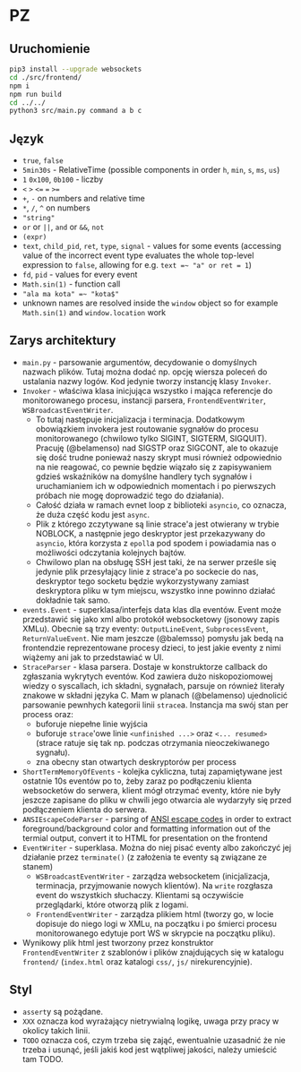 # PZ

## Uruchomienie
```bash
pip3 install --upgrade websockets
cd ./src/frontend/
npm i
npm run build
cd ../../
python3 src/main.py command a b c
```

## Język
* `true`, `false`
* `5min30s` - RelativeTime (possible components in order `h`, `min`, `s`, `ms`, `us`)
* `1` `0x100`, `0b100` - liczby
* `<` `>` `<=` `=` `>=`
* `+`, `-` on numbers and relative time
* `*`, `/`, `^` on numbers
* `"string"`
* `or` or `||`, `and` or `&&`, `not`
* `(expr)`
* `text`, `child_pid`, `ret`, `type`, `signal` - values for some events (accessing value of the incorrect event type evaluates the whole top-level expression to `false`, allowing for e.g. `text =~ "a" or ret = 1`)
* `fd`, `pid` - values for every event
* `Math.sin(1)` - function call
* `"ala ma kota" =~ "kota$"`
* unknown names are resolved inside the `window` object so for example `Math.sin(1)` and `window.location` work

## Zarys architektury
* `main.py` - parsowanie argumentów, decydowanie o domyślnych nazwach plików. Tutaj można dodać np. opcję wiersza poleceń do ustalania nazwy logów. Kod jedynie tworzy instancję klasy `Invoker`.
* `Invoker` - właściwa klasa inicjująca wszystko i mająca referencje do monitorowanego procesu, instancji parsera, `FrontendEventWriter`, `WSBroadcastEventWriter`.
  * To tutaj następuje inicjalizacja i terminacja. Dodatkowym obowiązkiem invokera jest routowanie sygnałów do procesu monitorowanego (chwilowo tylko SIGINT, SIGTERM, SIGQUIT). Pracuję (@belamenso) nad SIGSTP oraz SIGCONT, ale to okazuje się dość trudne ponieważ naszy skrypt musi również odpowiednio na nie reagować, co pewnie będzie wiązało się z zapisywaniem gdzieś wskaźników na domyślne handlery tych sygnałów i uruchamianiem ich w odpowiednich momentach i po pierwszych próbach nie mogę doprowadzić tego do działania). 
  * Całość działa w ramach evnet loop z biblioteki `asyncio`, co oznacza, że duża część kodu jest `async`.
  * Plik z którego zczytywane są linie strace'a jest otwierany w trybie NOBLOCK, a następnie jego deskryptor jest przekazywany do `asyncio`, która korzysta z `epoll`a pod spodem i powiadamia nas o możliwości odczytania kolejnych bajtów.
  * Chwilowo plan na obsługę SSH jest taki, że na serwer prześle się jedynie plik przesyłający linie z strace'a po sockecie do nas, deskryptor tego socketu będzie wykorzystywany zamiast deskryptora pliku w tym miejscu, wszystko inne powinno działać dokładnie tak samo.
* `events.Event` - superklasa/interfejs data klas dla eventów. Event może przedstawić się jako xml albo protokół websocketowy (jsonowy zapis XMLu). Obecnie są trzy eventy: `OutputLineEvent`, `SubprocessEvent`, `ReturnValueEvent`. Nie mam jeszcze (@balemsso) pomysłu jak bedą na frontendzie reprezentowane procesy dzieci, to jest jakie eventy z nimi wiążemy ani jak to przedstawiać w UI.
* `StraceParser` - klasa parsera. Dostaje w konstruktorze callback do zgłaszania wykrytych eventów. Kod zawiera dużo niskopoziomowej wiedzy o syscallach, ich składni, sygnałach, parsuje on również literały znakowe w składni języka C. Mam w planach (@belamenso) ujednolicić parsowanie pewnhych kategorii linii `strace`a. Instancja ma swój stan per process oraz:
  * buforuje niepełne linie wyjścia
  * buforuje `strace`'owe linie `<unfinished ...>` oraz `<... resumed>` (strace ratuje się tak np. podczas otrzymania nieoczekiwanego sygnału).
  * zna obecny stan otwartych deskryptorów per process
* `ShortTermMemoryOfEvents` - kolejka cykliczna, tutaj zapamiętywane jest ostatnie 10s eventów po to, żeby zaraz po podłączeniu klienta websocketów do serwera, klient mógł otrzymać eventy, które nie były jeszcze zapisane do pliku w chwili jego otwarcia ale wydarzyły się przed podłączeniem klienta do serwera.
* `ANSIEscapeCodeParser` - parsing of [ANSI escape codes](https://en.wikipedia.org/wiki/ANSI_escape_code) in order to extract foreground/background color and formatting information out of the termial output, convert it to HTML for presentation on the frontend
* `EventWriter` - superklasa. Można do niej pisać eventy albo zakończyć jej działanie przez `terminate()` (z założenia te eventy są związane ze stanem)
    * `WSBroadcastEventWriter` - zarządza websocketem (inicjalizacja, terminacja, przyjmowanie nowych klientów). Na `write` rozgłasza event do wszystkich słuchaczy. Klientami są oczywiście przeglądarki, które otworzą plik z logami.
    * `FrontendEventWriter` - zarządza plikiem html (tworzy go, w locie dopisuje do niego logi w XMLu, na początku i po śmierci procesu monitorowanego edytuje port WS w skrypcie na początku pliku).
* Wynikowy plik html jest tworzony przez konstruktor `FrontendEventWriter` z szablonów i plików znajdujących się w katalogu `frontend/` (`index.html` oraz katalogi `css/`, `js/` nirekurencyjnie).

## Styl
* `assert`y są pożądane.
* `XXX` oznacza kod wyrażający nietrywialną logikę, uwaga przy pracy w okolicy takich linii.
* `TODO` oznacza coś, czym trzeba się zająć, ewentualnie uzasadnić że nie trzeba i usunąć, jeśli jakiś kod jest wątpliwej jakości, należy umieścić tam TODO.
 
